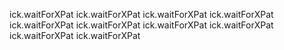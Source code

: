 
ick.waitForXPat
ick.waitForXPat
ick.waitForXPat
ick.waitForXPat
ick.waitForXPat
ick.waitForXPat
ick.waitForXPat
ick.waitForXPat
ick.waitForXPat
ick.waitForXPat
